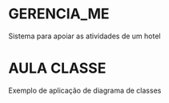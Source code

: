 # GERENCIA_ME
Sistema para apoiar as atividades de um hotel
# AULA CLASSE
Exemplo de aplicação de diagrama de classes
